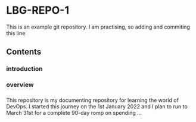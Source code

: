 # LBG-REPO-1
This is an example git repository.
I am practising, so adding and commiting this line

## Contents
### introduction


### overview


###
This repository is my documenting repository for learning the world of DevOps. I started this journey on the 1st January 2022 and I plan to run to March 31st for a complete 90-day romp on spending …